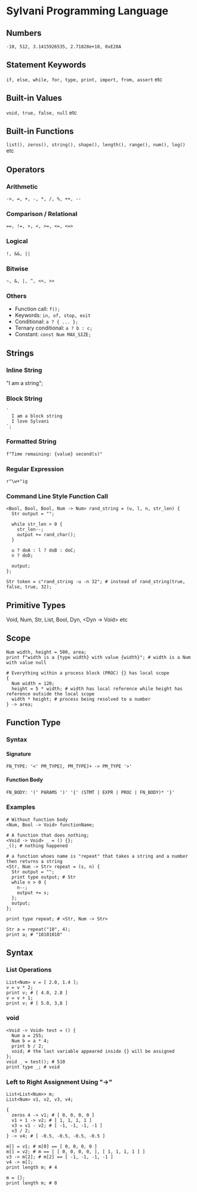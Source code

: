 # Sylvani Programming Language

## Numbers
``` -10, 512, 3.1415926535, 2.71828e+10, 0xE28A ```

## Statement Keywords
``` if, else, while, for, type, print, import, from, assert ``` etc

## Built-in Values
``` void, true, false, null ``` etc

## Built-in Functions
``` list(), zeros(), string(), shape(), length(), range(), num(), log() ``` etc

## Operators

### Arithmetic
``` ->, =, +, -, *, /, %, ++, -- ```

### Comparison / Relational
``` ==, !=, >, <, >=, <=, <=> ```

### Logical
``` !, &&, || ```

### Bitwise
``` ~, &, |, ^, <<, >> ```

### Others
- Function call: ``` f(); ```
- Keywords: ``` in, of, stop, exit ```
- Conditional: ``` a ? { ... }; ```
- Ternary conditional: ``` a ? b : c; ```
- Constant: ``` const Num MAX_SIZE; ```

## Strings

### Inline String
"I am a string";

### Block String
```
`
  I am a block string
  I love Sylvani
`;
```

### Formatted String
``` f"Time remaining: {value} second(s)" ```

### Regular Expression
``` r"\w+"ig ```

### Command Line Style Function Call
```
<Bool, Bool, Bool, Num -> Num> rand_string = (u, l, n, str_len) {
  Str output = "";
  
  while str_len > 0 {
    str_len--;
    output += rand_char();
  }
  
  u ? doA : l ? doB : doC;
  n ? doD;
  
  output;
};

Str token = c"rand_string -u -n 32"; # instead of rand_string(true, false, true, 32);
```

## Primitive Types
Void, Num, Str, List, Bool, Dyn, <Dyn -> Void> etc
  
## Scope
```
Num width, height = 500, area;
print f"width is a {type width} with value {width}"; # width is a Num with value null

# Everything within a process block (PROC) {} has local scope
{
  Num width = 120;
  height = 5 * width; # width has local reference while height has reference outside the local scope
  width * height; # process being resolved to a number
} -> area;
```
  
## Function Type

### Syntax

#### Signature
``` FN_TYPE: '<' PM_TYPE[, PM_TYPE]+ -> PM_TYPE '>' ```

#### Function Body
``` FN_BODY: '(' PARAMS ')' '{' (STMT | EXPR | PROC | FN_BODY)* '}' ```

### Examples
```
# Without function body
<Num, Bool -> Void> functionName;

# A function that does nothing;
<Void -> Void> _ = () {};
_(); # nothing happened
```

```
# a function whoes name is "repeat" that takes a string and a number then returns a string
<Str, Num -> Str> repeat = (s, n) {
  Str output = "";
  print type output; # Str
  while n > 0 {
    n--;
    output += s;
  };
  output;
};

print type repeat; # <Str, Num -> Str>

Str a = repeat("10", 4);
print a; # "10101010"
```

## Syntax

### List Operations
```
List<Num> v = [ 2.0, 1.4 ];
v = v * 2;
print v; # [ 4.0, 2.8 ]
v = v + 1;
print v; # [ 5.0, 3,8 ]
```

### void
```
<Void -> Void> test = () {
  Num a = 255;
  Num b = a * 4;
  print b / 2;
  void; # the last variable appeared inside {} will be assigned
};
void _ = test(); # 510
print type _; # void
```

### Left to Right Assignment Using "->"
```
List<List<Num>> m;
List<Num> v1, v2, v3, v4;

{
  zeros 4 -> v1; # [ 0, 0, 0, 0 ]
  v1 + 1 -> v2; # [ 1, 1, 1, 1 ]
  v3 = v1 - v2; # [ -1, -1, -1, -1 ]
  v3 / 2;
} -> v4; # [ -0.5, -0.5, -0.5, -0.5 ]

m[] = v1; # m[0] == [ 0, 0, 0, 0 ]
m[] = v2; # m == [ [ 0, 0, 0, 0, ], [ 1, 1, 1, 1 ] ]
v3 -> m[2]; # m[2] == [ -1, -1, -1, -1 ]
v4 -> m[];
print length m; # 4

m = [];
print length m; # 0
```

